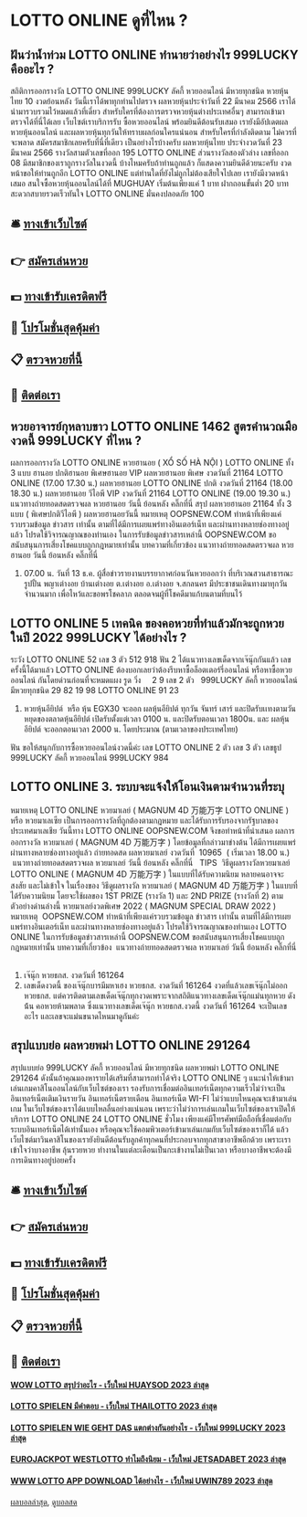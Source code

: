 # LOTTO ONLINE ดูที่ไหน ?
## ฝันว่าน้ำท่วม LOTTO ONLINE ทำนายว่าอย่างไร 999LUCKY คืออะไร ?
สถิติการออกรางวัล LOTTO ONLINE 999LUCKY ลัคกี้ หวยออนไลน์ มีหวยทุกชนิด หวยหุ้นไทย 10 งวดย้อนหลัง วันนี้เราได้พาทุกท่านไปตรวจ ผลหวยหุ้นประจำวันที่ 22 มีนาคม 2566 เราได้นำมารวบรวมไว้หมดแล้วที่เดี่ยว สำหรับใครที่ต้องการตรวจหวยหุ้นต่างประเทศอื่นๆ สามารถเข้ามาตรวจได้ที่นี่ได้เลย เว็บไซต์เราบริการรับ ซื้อหวยออนไลน์ พร้อมยินดีต้อนรับเสมอ เรายังมีอัปเดตผล หวยหุ้นออนไลน์ และผลหวยหุ้นทุกวันให้ทราบผลก่อนใครแน่นอน สำหรับใครที่กำลังติดตาม ไม่ควรที่จะพลาด สมัครสมาชิกเลยครับที่นี่ที่เดียว
เป็นอย่างไรบ้างครับ ผลหวยหุ้นไทย ประจำงวดวันที่ 23 มีนาคม 2566 รางวัลสามตัวเลขที่ออก 195 LOTTO ONLINE ส่วนรางวัลสองตัวล่าง เลขที่ออก 08 มีสมาชิกของเราถูกรางวัลในงวดนี้ บ้างไหมครับถ้าท่านถูกแล้ว ก็แสดงความยินดีด้วยนะครับ งวดหน้าขอให้ท่านถูกอีก LOTTO ONLINE แต่ท่านใดที่ยังไม่ถูกไม่ต้องเสียใจไปเลย เรายังมีงวดหน้าเสมอ สนใจซื้อหวยหุ้นออนไลน์ได้ที่ MUGHUAY เริ่มต้นเพียงแค่ 1 บาท ฝากถอนขั้นต่ำ 20 บาท สะดวกสบายรวดเร็วทันใจ LOTTO ONLINE มั่นคงปลอดภัย 100

## 🛎 [ทางเข้าเว็บไซต์](https://bit.ly/3BG5bNw)
## 👉 [สมัครเล่นหวย](https://bit.ly/3BG5bNw)
## 💵 [ทางเข้ารับเครดิตฟรี](https://bit.ly/3C3mvgS)
## 👑 [โปรโมชั่นสุดคุ้มค่า](https://bit.ly/3C3mvgS)
## 📋 [ตรวจหวยที่นี้](https://bit.ly/3C3mvgS)
## 📱 [ติดต่อเรา](https://bit.ly/3C3mvgS)

## หวยอาจารย์กุหลาบขาว LOTTO ONLINE 1462 สูตรคำนวณมืองวดนี้ 999LUCKY ที่ไหน ?
ผลการออกรางวัล LOTTO ONLINE หวยฮานอย ( XỔ SỐ HÀ NỘI ) LOTTO ONLINE ทั้ง 3 แบบ ฮานอย ปกติฮานอย พิเศษฮานอย VIP
ผลหวยฮานอย พิเศษ งวดวันที่ 21164 LOTTO ONLINE (17.00 17.30 น.)
ผลหวยฮานอย LOTTO ONLINE ปกติ งวดวันที่ 21164 (18.00 18.30 น.)
ผลหวยฮานอย วีไอพี VIP งวดวันที่ 21164 LOTTO ONLINE (19.00 19.30 น.)
 แนวทางถ่ายทอดสดตรวจผล หวยฮานอย วันนี้ ย้อนหลัง คลิ๊กที่นี่ 
สรุป ผลหวยฮานอย 21164 ทั้ง 3 แบบ ( พิเศษปกติวีไอพี ) ผลหวยฮานอยวันนี้
หมายเหตุ OOPSNEW.COM ทำหน้าที่เพียงแค่รวบรวมข้อมูล ข่าวสาร เท่านั้น ตามที่ได้มีการเผยแพร่ทางอินเตอร์เน็ท และผ่านทางหลายช่องทางอยู่แล้ว โปรดใช้วิจารณญาณของท่านเอง ในการรับข้อมูลข่าวสารเหล่านี้ OOPSNEW.COM ขอสนับสนุนการเสี่ยงโชคแบบถูกกฎหมายเท่านั้น
บทความที่เกี่ยวข้อง
แนวทางถ่ายทอดสดตรวจผล หวยฮานอย วันนี้ ย้อนหลัง คลิ๊กที่นี่
1. 07.00 น. วันที่ 13 ธ.ค. ผู้สื่อข่าวรายงานบรรยากาศก่อนวันหวยออกว่า ที่บริเวณสวนสาธารณะรูปปั้น พญาเต่างอย บ้านเต่างอย ต.เต่างอย อ.เต่างอย จ.สกลนคร มีประชาชนเดินทางมาทุกวันจำนวนมาก เพื่อไหว้และขอพรโชคลาภ ตลอดจนผู้ที่โชคดีมาแก้บนตามที่บนไว้

## LOTTO ONLINE 5 เทคนิค ของคอหวยที่ทำแล้วมักจะถูกหวย ในปี 2022 999LUCKY ได้อย่างไร ?
ระวัง LOTTO ONLINE 52
เลข 3 ตัว 512 918
ฟัน 2
ได้แนวทางเลขเด็ดจากเจ๊นุ๊กกันแล้ว เลขครั้งนี้ได้มาแล้ว LOTTO ONLINE ต้องบอกเลยว่าต้องรีบหาซื้อล็อตเตอร์รี่ออนไลน์ หรือหาซื้อหวยออนไลน์ กันโดยด่วนก่อนที่จะหมดแผง
รูด วิ่ง     2 9
เลข 2 ตัว   999LUCKY ลัคกี้ หวยออนไลน์ มีหวยทุกชนิด 29 82 19 98 LOTTO ONLINE 91 23
1. หวยหุ้นอียิปต์  หรือ หุ้น EGX30 จะออก ผลหุ้นอียิปต์ ทุกวัน จันทร์ เสาร์ และปิดรับเเทงตามวันหยุดของตลาดหุ้นอียิปต์ เปิดรับตั้งแต่เวลา 0100 น. และปิดรับตอนเวลา 1800น. และ ผลหุ้นอียิปต์ จะออกตอนเวลา 2000 น. โดยประมาณ (ตามเวลาของประเทศไทย)

ฟัน
ขอให้สนุกกับการซื้อหวยออนไลน์งวดนี้ค่ะ
เลข LOTTO ONLINE 2 ตัว
เลข 3 ตัว
เลขธูป 999LUCKY ลัคกี้ หวยออนไลน์ 999LUCKY 984

## LOTTO ONLINE 3. ระบบจะแจ้งให้โอนเงินตามจำนวนที่ระบุ
หมายเหตุ LOTTO ONLINE หวยมาเลย์ ( MAGNUM 4D 万能万字 LOTTO ONLINE ) หรือ หวยมาเลเซีย เป็นการออกรางวัลที่ถูกต้องตามกฎหมาย และได้รับการรับรองจากรัฐบาลของประเทศมาเลเชีย
วันนี้ทาง LOTTO ONLINE OOPSNEW.COM จึงขอทำหน้าที่นำเสนอ ผลการออกรางวัล หวยมาเลย์ ( MAGNUM 4D 万能万字 ) โดยข้อมูลที่กล่าวมาข่างต้น ได้มีการเผยแพร่ผ่านทางหลายช่องทางอยู่แล้ว
ถ่ายทอดสด ผลหวยมาเลย์ งวดวันที่  10965  ( เริ่มเวลา 18.00 น.)
 แนวทางถ่ายทอดสดตรวจผล หวยมาเลย์ วันนี้ ย้อนหลัง คลิ๊กที่นี่  
TIPS  วิธีดูผลรางวัลหวยมาเลย์ LOTTO ONLINE ( MAGNUM 4D 万能万字 ) ในแบบที่ได้รับความนิยม
หลายคนอาจจะสงสัย และไม่เข้าใจ ในเรื่องของ วิธีดูผลรางวัล หวยมาเลย์ ( MAGNUM 4D 万能万字 ) ในแบบที่ได้รับความนิยม โดยจะใช้ผลของ 1ST PRIZE (รางวัล 1) และ 2ND PRIZE (รางวัลที่ 2) ตามตัวอย่างด่านล่างนี้
หวยมาเลย์งวดพิเศษ 2022 ( MAGNUM SPECIAL DRAW 2022 )
หมายเหตุ  OOPSNEW.COM ทำหน้าที่เพียงแค่รวบรวมข้อมูล ข่าวสาร เท่านั้น ตามที่ได้มีการเผยแพร่ทางอินเตอร์เน็ท และผ่านทางหลายช่องทางอยู่แล้ว โปรดใช้วิจารณญาณของท่านเอง LOTTO ONLINE ในการรับข้อมูลข่าวสารเหล่านี้ OOPSNEW.COM ขอสนับสนุนการเสี่ยงโชคแบบถูกกฎหมายเท่านั้น
บทความที่เกี่ยวข้อง
 แนวทางถ่ายทอดสดตรวจผล หวยมาเลย์ วันนี้ ย้อนหลัง คลิ๊กที่นี่  
1. เจ๊นุ๊ก หวยธกส. งวดวันที่ 161264
2. เลขเด็ดงวดนี้ ของเจ๊นุ๊กบารมีมหาเฮง หวยธกส. งวดวันที่ 161264 งวดที่แล้วเลขเจ๊นุ๊กไม่ออกหวยธกส. แต่ควรติดตามเลขเด็ดเจ๊นุ๊กทุกงวดเพราะจากสถิติแนวทางเลขเด็ดเจ๊นุ๊กแม่นทุกหวย ดังน้้น คอหวยห้ามพลาด ซึ่งแนวทางเลขเด็ดเจ๊นุ๊ก หวยธกส.งวดนี้ งวดวันที่ 161264 จะเป็นเลขอะไร และเลขจะแม่นขนาดไหนมาดูกันค่ะ

## สรุปแบบย่อ ผลหวยพม่า LOTTO ONLINE 291264
สรุปแบบย่อ 999LUCKY ลัคกี้ หวยออนไลน์ มีหวยทุกชนิด ผลหวยพม่า LOTTO ONLINE 291264 ดังนั้นถ้าคุณมองหารายได้เสริมที่สามารถทำได้จริง LOTTO ONLINE ๆ แนะนำให้เข้ามาเล่นเกมคาสิโนออนไลน์กับเว็บไซต์ของเรา
รองรับการเชื่อมต่ออินเทอร์เน็ตทุกความเร็วไม่ว่าจะเป็นอินเทอร์เน็ตเติมเงินรายวัน อินเทอร์เน็ตรายเดือน อินเทอร์เน็ต WI-FI ไม่ว่าแบบไหนคุณจะเข้ามาเล่นเกม ในเว็บไซต์ของเราได้แบบไหลลื่นอย่างแน่นอน
เพราะว่าไม่ว่าการเล่นเกมในเว็บไซต์ของเราเปิดให้บริการ LOTTO ONLINE 24 LOTTO ONLINE ชั่วโมง เพียงแค่มีโทรศัพท์มือถือที่เชื่อมต่อกับระบบอินเทอร์เน็ตได้เท่านั้นเอง หรือคุณจะใช้คอมพิวเตอร์เข้ามาเล่นเกมกับเว็บไซต์ของเราก็ได้
แล้วเว็บไซต์มาวินคาสิโนของเรายังยินดีต้อนรับลูกค้าทุกคนที่ประกอบจากทุกสาขาอาชีพอีกด้วย เพราะเราเข้าใจว่าบางอาชีพ ลุ้นรวยหวย ทำงานในแต่ละเดือนเป็นกะเข้างานไม่เป็นเวลา หรือบางอาชีพจะต้องมีการเดินทางอยู่บ่อยครั้ง

## 🛎 [ทางเข้าเว็บไซต์](https://bit.ly/3BG5bNw)
## 👉 [สมัครเล่นหวย](https://bit.ly/3BG5bNw)
## 💵 [ทางเข้ารับเครดิตฟรี](https://bit.ly/3C3mvgS)
## 👑 [โปรโมชั่นสุดคุ้มค่า](https://bit.ly/3C3mvgS)
## 📋 [ตรวจหวยที่นี้](https://bit.ly/3C3mvgS)
## 📱 [ติดต่อเรา](https://bit.ly/3C3mvgS)

#### [WOW LOTTO สรุปว่าอะไร - เว็บใหม่ HUAYSOD 2023 ล่าสุด](https://atom.io/themes/wow%20lotto%20สรุปว่าอะไร%20-%20เว็บใหม่%20huaysod%202023%20ล่าสุด)
#### [LOTTO SPIELEN มีคำตอบ - เว็บใหม่ THAILOTTO 2023 ล่าสุด](https://atom.io/themes/lotto%20spielen%20มีคำตอบ%20-%20เว็บใหม่%20thailotto%202023%20ล่าสุด)
#### [LOTTO SPIELEN WIE GEHT DAS แตกต่างกันอย่างไร - เว็บใหม่ 999LUCKY 2023 ล่าสุด](https://atom.io/themes/lotto%20spielen%20wie%20geht%20das%20แตกต่างกันอย่างไร%20-%20เว็บใหม่%20999lucky%202023%20ล่าสุด)
#### [EUROJACKPOT WESTLOTTO ทำไมถึงนิยม - เว็บใหม่ JETSADABET 2023 ล่าสุด](https://atom.io/themes/eurojackpot%20westlotto%20ทำไมถึงนิยม%20-%20เว็บใหม่%20jetsadabet%202023%20ล่าสุด)
#### [WWW LOTTO APP DOWNLOAD ได้อย่างไร - เว็บใหม่ UWIN789 2023 ล่าสุด](https://atom.io/themes/www%20lotto%20app%20download%20ได้อย่างไร%20-%20เว็บใหม่%20uwin789%202023%20ล่าสุด)

[ผลบอลล่าสุด](https://siamsport.tv "ผลบอลล่าสุด"), [ดูบอลสด](https://siamsport.tv/ดูบอลสด "ดูบอลสด")